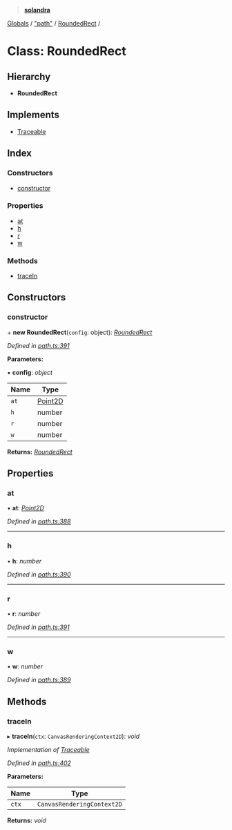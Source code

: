 > **[solandra](../README.md)**

[Globals](../README.md) / ["path"](../modules/_path_.md) / [RoundedRect](_path_.roundedrect.md) /

# Class: RoundedRect

## Hierarchy

* **RoundedRect**

## Implements

* [Traceable](../interfaces/_path_.traceable.md)

## Index

### Constructors

* [constructor](_path_.roundedrect.md#constructor)

### Properties

* [at](_path_.roundedrect.md#at)
* [h](_path_.roundedrect.md#h)
* [r](_path_.roundedrect.md#r)
* [w](_path_.roundedrect.md#w)

### Methods

* [traceIn](_path_.roundedrect.md#tracein)

## Constructors

###  constructor

\+ **new RoundedRect**(`config`: object): *[RoundedRect](_path_.roundedrect.md)*

*Defined in [path.ts:391](https://github.com/jamesporter/solandra/blob/9c7ec25/src/lib/path.ts#L391)*

**Parameters:**

▪ **config**: *object*

Name | Type |
------ | ------ |
`at` | [Point2D](../modules/_types_sol_.md#point2d) |
`h` | number |
`r` | number |
`w` | number |

**Returns:** *[RoundedRect](_path_.roundedrect.md)*

## Properties

###  at

• **at**: *[Point2D](../modules/_types_sol_.md#point2d)*

*Defined in [path.ts:388](https://github.com/jamesporter/solandra/blob/9c7ec25/src/lib/path.ts#L388)*

___

###  h

• **h**: *number*

*Defined in [path.ts:390](https://github.com/jamesporter/solandra/blob/9c7ec25/src/lib/path.ts#L390)*

___

###  r

• **r**: *number*

*Defined in [path.ts:391](https://github.com/jamesporter/solandra/blob/9c7ec25/src/lib/path.ts#L391)*

___

###  w

• **w**: *number*

*Defined in [path.ts:389](https://github.com/jamesporter/solandra/blob/9c7ec25/src/lib/path.ts#L389)*

## Methods

###  traceIn

▸ **traceIn**(`ctx`: `CanvasRenderingContext2D`): *void*

*Implementation of [Traceable](../interfaces/_path_.traceable.md)*

*Defined in [path.ts:402](https://github.com/jamesporter/solandra/blob/9c7ec25/src/lib/path.ts#L402)*

**Parameters:**

Name | Type |
------ | ------ |
`ctx` | `CanvasRenderingContext2D` |

**Returns:** *void*
